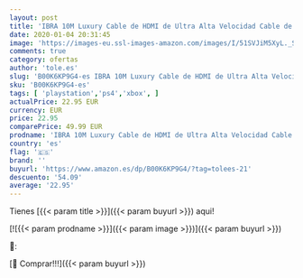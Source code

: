```yaml
---
layout: post
title: 'IBRA 10M Luxury Cable de HDMI de Ultra Alta Velocidad Cable de 18Gb/s HDMI 2.0b Soporte 4K@60Hz Fire TV  Ethernet  Retorno de Audio Video UHD 2160p HD 1080p 3D  Xbox Playstation PS3 PS4 PC'
date: 2020-01-04 20:31:45
image: 'https://images-eu.ssl-images-amazon.com/images/I/51SVJiM5XyL._SL400_.jpg'
comments: true
category: ofertas
author: 'tole.es'
slug: 'B00K6KP9G4-es IBRA 10M Luxury Cable de HDMI de Ultra Alta Velocidad...'
sku: 'B00K6KP9G4-es'
tags: [ 'playstation','ps4','xbox', ]
actualPrice: 22.95 EUR
currency: EUR
price: 22.95
comparePrice: 49.99 EUR
prodname: 'IBRA 10M Luxury Cable de HDMI de Ultra Alta Velocidad Cable de 18Gb/s HDMI 2.0b Soporte 4K@60Hz Fire TV  Ethernet  Retorno de Audio Video UHD 2160p HD 1080p 3D  Xbox Playstation PS3 PS4 PC'
country: 'es'
flag: '🇪🇸'
brand: ''
buyurl: 'https://www.amazon.es/dp/B00K6KP9G4/?tag=tolees-21'
descuento: '54.09'
average: '22.95'
---
```


Tienes [{{< param title >}}]({{< param buyurl >}}) aqui!

[![{{< param prodname >}}]({{< param image >}})]({{< param buyurl >}})

🔎:


[🛒 Comprar!!!]({{< param buyurl >}})
